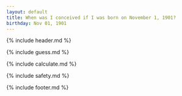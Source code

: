 ```yaml
---
layout: default
title: When was I conceived if I was born on November 1, 1901?
birthday: Nov 01, 1901
---
```


{% include header.md %}

{% include guess.md %}

{% include calculate.md %}

{% include safety.md %}

{% include footer.md %}



